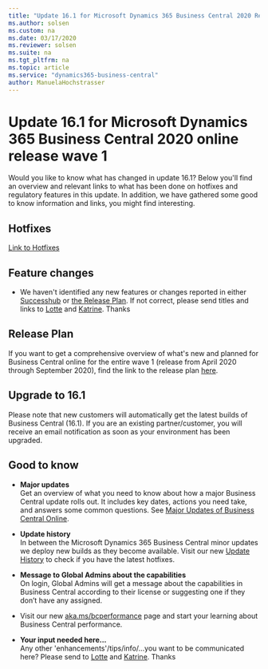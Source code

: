 ```yaml
---
title: "Update 16.1 for Microsoft Dynamics 365 Business Central 2020 Release Wave 1"
ms.author: solsen
ms.custom: na
ms.date: 03/17/2020
ms.reviewer: solsen
ms.suite: na
ms.tgt_pltfrm: na
ms.topic: article
ms.service: "dynamics365-business-central"
author: ManuelaHochstrasser
---
```


# Update 16.1 for Microsoft Dynamics 365 Business Central 2020 online release wave 1
Would you like to know what has changed in update 16.1? Below you'll find an overview and relevant links to what has been done on hotfixes and regulatory features in this update. In addition, we have gathered some good to know information and links, you might find interesting.  

## Hotfixes
[Link to Hotfixes](https://support.microsoft.com/en-us/help/4538888)

## Feature changes
- We haven't identified any new features or changes reported in either [Successhub](https://Aka.ms/bagreleasenotes) or [the Release Plan](https://docs.microsoft.com/dynamics365-release-plan/2020wave1/dynamics365-business-central/planned-features). If not correct, please send titles and links to [Lotte](lci@microsoft.com) and [Katrine](a-kawilu@microsoft.com). Thanks

## Release Plan
If you want to get a comprehensive overview of what's new and planned for Business Central online for the entire wave 1 (release from April 2020 through September 2020), find the link to the release plan [here](https://docs.microsoft.com/dynamics365-release-plan/2020wave1/dynamics365-business-central/planned-features). 

## Upgrade to 16.1
Please note that new customers will automatically get the latest builds of Business Central (16.1). If you are an existing partner/customer, you will receive an email notification as soon as your environment has been upgraded. 

## Good to know

- **Major updates**  
Get an overview of what you need to know about how a major Business Central update rolls out. It includes key dates, actions you need take, and answers some common questions. See [Major Updates of Business Central Online](https://docs.microsoft.com/dynamics365/business-central/dev-itpro/administration/update-rollout-timelime). 

- **Update history**   
In between the Microsoft Dynamics 365 Business Central minor updates we deploy new builds as they become available. Visit our new [Update History](https://support.microsoft.com/en-us/help/4553289/update-history-for-microsoft-dynamics-365-business-central) to check if you have the latest hotfixes. 

- **Message to Global Admins about the capabilities**   
On login, Global Admins will get a message about the capabilities in Business Central according to their license or suggesting one if they don’t have any assigned.

- Visit our new [aka.ms/bcperformance](https://aka.ms/bcperformance) page and start your learning about Business Central performance. 

- **Your input needed here...**   
Any other 'enhancements'/tips/info/...you want to be communicated here? Please send to [Lotte](lci@microsoft.com) and [Katrine](a-kawilu@microsoft.com). Thanks